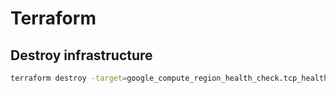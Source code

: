 # Terraform

## Destroy infrastructure

```bash
terraform destroy -target=google_compute_region_health_check.tcp_health_check
```